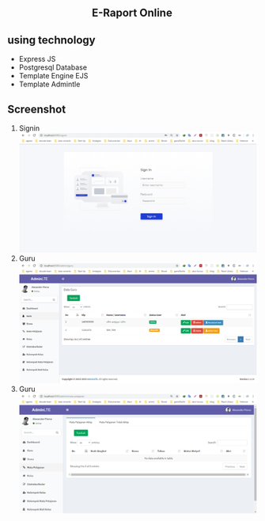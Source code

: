 <h2 align="center">E-Raport Online</h2>

## using technology

- Express JS
- Postgresql Database
- Template Engine EJS
- Template Admintle

## Screenshot

1. Signin
   <img src="screenshot/00. Login All Users.png">
2. Guru
   <img src="screenshot/02. Guru (Read).png">
2. Guru
   <img src="screenshot/03. Mata Pelajaran.png">
